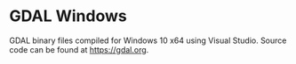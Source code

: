 # GDAL Windows
GDAL binary files compiled for Windows 10 x64 using Visual Studio.
Source code can be found at <https://gdal.org>.